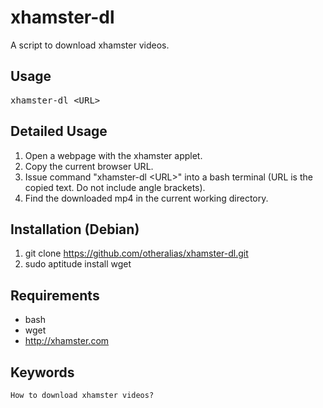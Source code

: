 xhamster-dl
===========

A script to download xhamster videos.

Usage
-----

<pre>
xhamster-dl &lt;URL&gt;
</pre>

Detailed Usage
--------------

1. Open a webpage with the xhamster applet.
2. Copy the current browser URL.
3. Issue command "xhamster-dl \<URL\>" into a bash terminal (URL is the copied text. Do not include angle brackets).
4. Find the downloaded mp4 in the current working directory.

Installation (Debian)
---------------------

1. git clone https://github.com/otheralias/xhamster-dl.git
2. sudo aptitude install wget

Requirements
------------

* bash
* wget
* http://xhamster.com

Keywords
--------

    How to download xhamster videos?
